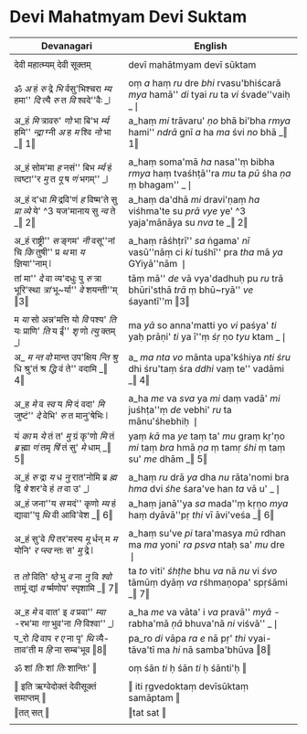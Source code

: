 # Devi Mahatmyam Devi Suktam

| Devanagari | English |
| ------ | ------ |
|  |  |
| देवी महात्म्यम् देवी सूक्तम्   | devī mahātmyam devī sūktam   |
|  |  |
| ॐ _अ_ हं _रु_ द्रे _भि_ र्वसु'भिश्चरा _म्य_ हमा'' _दि_ त्यै _रु_ त _वि_ श्वदे''वैः _❘   | oṃ _a_ haṃ _ru_ dre _bhi_ rvasu'bhiścarā _mya_ hamā'' _di_ tyai _ru_ ta _vi_ śvade''vaiḥ _❘   |
| अ_हं _मि_ त्रावरु' _णो_ भा बि'भ _र्म्य_ हमि'' _न्द्रा_ ग्नी _अ_ ह _म_ श्वि _नो_ भा _‖ 1‖   | a_haṃ _mi_ trāvaru' _ṇo_ bhā bi'bha _rmya_ hami'' _ndrā_ gnī _a_ ha _ma_ śvi _no_ bhā _‖ 1‖   |
|  |  |
| अ_हं सोम'मा _ह_ नसं'' बिभ _र्म्य_ हं त्वष्टा''र _मु_ त _पू_ ष _णं_ भगम्'' _❘   | a_haṃ soma'mā _ha_ nasa''ṃ bibha _rmya_ haṃ tvaśhṭā''ra _mu_ ta _pū_ śha _ṇa_ ṃ bhagam'' _❘   |
| अ_हं द'धा _मि_ द्रवि'णं _ह_ विष्म'ते सु _प्रा_ _व्ये_ ये' ^3 यज'मानाय सु _न्व_ ते _‖ 2‖   | a_haṃ da'dhā _mi_ dravi'ṇaṃ _ha_ viśhma'te su _prā_ _vye_ ye' ^3 yaja'mānāya su _nva_ te _‖ 2‖   |
|  |  |
| अ_हं राष्ट्री'' _स_ ङ्गम' _नी_ वसू''नां चि _कि_ तुषी'' प्र _थ_ मा _य_ ज्ञिया''नाम् ❘   | a_haṃ rāśhṭrī'' _sa_ ṅgama' _nī_ vasū''nāṃ ci _ki_ tuśhī'' pra _tha_ mā _ya_ GYiyā''nām ❘   |
| तां मा'' _दे_ वा व्य'दधुः पु _रु_ त्रा भूरि'स्था _त्रां_ भू~र्या'' _वे_ शयन्ती''म् ‖3‖   | tāṃ mā'' _de_ vā vya'dadhuḥ pu _ru_ trā bhūri'sthā _trā_ ṃ bhū~ryā'' _ve_ śayantī''m ‖3‖   |
|  |  |
| म _या_ सो अन्न'मत्ति यो _वि_ पश्य' _ति_ यः प्राणि' _ति_ य ईं'' _शृ_ णो _त्यु_ क्तम् _❘   | ma _yā_ so anna'matti yo _vi_ paśya' _ti_ yaḥ prāṇi' _ti_ ya ī''ṃ _śṛ_ ṇo _tyu_ ktam _❘   |
| अ_ _म_ _न्त_ _वो_ मान्त उप'क्षिय _न्ति_ _श्रु_ धि श्रु'तं श्र _द्धि_ वं ते'' वदामि _‖ 4‖   | a_ _ma_ _nta_ _vo_ mānta upa'kśhiya _nti_ _śru_ dhi śru'taṃ śra _ddhi_ vaṃ te'' vadāmi _‖ 4‖   |
|  |  |
| अ_ह _मे_ व _स्व_ य _मि_ दं वदा' _मि_ जुष्टं'' _दे_ वेभि' _रु_ त मानु'षेभिः ❘   | a_ha _me_ va _sva_ ya _mi_ daṃ vadā' _mi_ juśhṭa''ṃ _de_ vebhi' _ru_ ta mānu'śhebhiḥ ❘   |
| यं _का_ म _ये_ तं त' _मु_ ग्रं कृ'णो _मि_ तं _ब्र_ ह्मा _णं_ तमृ _षिं_ तं सु' _मे_ धाम् _‖ 5‖   | yaṃ _kā_ ma _ye_ taṃ ta' _mu_ graṃ kṛ'ṇo _mi_ taṃ _bra_ hmā _ṇa_ ṃ tamṛ _śhi_ ṃ taṃ su' _me_ dhām _‖ 5‖   |
|  |  |
| अ_हं _रु_ द्रा _य_ ध _नु_ रात'नोमि ब्र _ह्म_ द्वि _षे_ शर'वे हं _त_ वा उ' _❘   | a_haṃ _ru_ drā _ya_ dha _nu_ rāta'nomi bra _hma_ dvi _śhe_ śara've han _ta_ vā u' _❘   |
| अ_हं जना''य _स_ मदं'' कृणो _म्य_ हं द्यावा''पृ _थि_ वी आवि'वेश _‖ 6‖   | a_haṃ janā''ya _sa_ mada''ṃ kṛṇo _mya_ haṃ dyāvā''pṛ _thi_ vī āvi'veśa _‖ 6‖   |
|  |  |
| अ_हं सु'वे _पि_ तर'मस्य _मू_ र्धन् म _म_ योनि' _र_ _प्स्व_ न्तः स' _मु_ द्रे ❘   | a_haṃ su've _pi_ tara'masya _mū_ rdhan ma _ma_ yoni' _ra_ _psva_ ntaḥ sa' _mu_ dre ❘   |
| त _तो_ विति' _ष्ठे_ भु _व_ ना _नु_ वि _श्वो_ तामूं द्यां _व_ र्ष्मणोप' स्पृशामि _‖ 7‖   | ta _to_ viti' _śhṭhe_ bhu _va_ nā _nu_ vi _śvo_ tāmūṃ dyāṃ _va_ rśhmaṇopa' spṛśāmi _‖ 7‖   |
|  |  |
| अ_ह _मे_ व वात' इ _व_ प्रवा'' _म्या_ -रभ'मा _णा_ भुव'ना _नि_ विश्वा'' _❘   | a_ha _me_ va vāta' i _va_ pravā'' _myā_ -rabha'mā _ṇā_ bhuva'nā _ni_ viśvā'' _❘   |
| प_रो _दि_ वाप _र_ _ए_ ना पृ' _थि_ व्यै-ताव'ती म _हि_ ना सम्ब'भूव ‖8‖   | pa_ro _di_ vāpa _ra_ _e_ nā pṛ' _thi_ vyai-tāva'tī ma _hi_ nā samba'bhūva ‖8‖   |
|  |  |
| ॐ शां _तिः_ शां _तिः_ शान्तिः' ‖   | oṃ śān _ti_ ḥ śān _ti_ ḥ śānti'ḥ ‖   |
|  |  |
| ‖ इति ऋग्वेदोक्तं देवीसूक्तं समाप्तम् ‖   | ‖ iti ṛgvedoktaṃ devīsūktaṃ samāptam ‖   |
| ‖तत् सत् ‖   | ‖tat sat ‖   |
|  |  |
